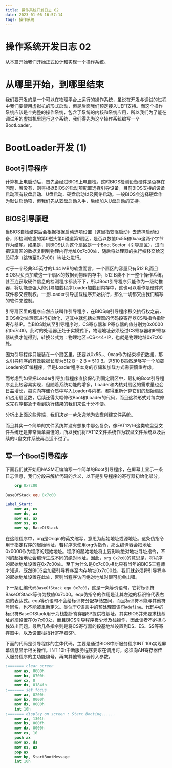 ```yaml
---
title: 操作系统开发日志 02
date: 2023-01-06 16:57:14
tags: 操作系统
---
```


# 操作系统开发日志 02

从本篇开始我们开始正式设计和实现一个操作系统。

# 从哪里开始，到哪里结束

我们要开发的是一个可以在物理平台上运行的操作系统，虽说在开发与调试的过程中我们要使用虚拟机的形式启动，但是后面我们预定接入UEFI支持。而这个操作系统应该是个完整的操作系统，包含了系统的内核和系统应用，所以我们为了能在调试用的虚拟机里运行这个系统，我们得先为这个操作系统编写一个BootLoader。

# BootLoader开发 (1)

## Boot引导程序

计算机上电启动后，首先会经过BIOS上电自检。这时BIOS检测设备硬件是否存在问题，若没有，则将根据BIOS的启动项配置选择引导设备，目前BIOS支持的设备启动项有软盘启动、U盘启动、硬盘启动以及网络启动。一般BIOS会选择硬盘作为默认启动项，但我们先从软盘启动入手，后续加入U盘启动的支持。
## BIOS引导原理

当BIOS自检结束后会根据根据启动选项设置（这里指软驱启动）去选择启动设备，即检测软盘的第0磁头第0磁道第1扇区，是否以数值0x55和0xaa这两个字节作为结尾。如果是，则BIOS认为这个扇区是一个Boot Sector（引导扇区），进而把该扇区的数据复制到物理内存地址0x7c00处，随后将处理器的执行权移交给这段程序（跳转至0x7c00）地址处进行。

对于一个经典3.5英寸的1.44 MB的软盘而言，一个扇区的容量只有512 B,而且BIOS只负责加载这一个扇区的数据到物理内存中，512 B装不下一整个操作系统，甚至连获取硬件信息的检测程序都装不下，所以Boot引导程序只能作为一级助推器，将功能更强大的引导加载程序Loader加载到内存中，这也可以看作是硬件向软件移交控制权。一旦Loader引导加载程序开始执行，那么一切都交由我们编写的软件来控制。


引导扇区里的程序自然应该叫作引导程序，在BIOS向引导程序移交执行权之前，BIOS会对处理器进行初始化，这其中就包括处理器的代码段寄存器CS和指令指针寄存器IP。当BIOS跳转至引导程序时，CS寄存器和IP寄存器的值分别为0x0000和0x7c00。此时的处理器正处于实模式下，物理地址必须经过CS寄存器和IP寄存器转换才能得到，转换公式为：物理地区=CS<<4+IP，也就是物理地址0x7c00处。

因为引导程序只能装在一个扇区里，还要以0x55，、0xaa作为结束标识数据，那么引导程序的有效数据长度为512 B - 2 B = 510 B。这510 B虽然足够写一个加载Loader的汇编程序，但是Loader程序本身的存储和加载方式需要慎重考虑。

而考虑到如果把Loader引导加载程序直接保存到固定扇区中，最初的Boot引导程序会比较容易实现，但随着系统功能的增多，Loader和内核对扇区的需求量也会日益增长，每次向存储介质中写入Loader与内核，都得重新计算它们的起始扇区和占用扇区数，后续还得大幅修改Boot和Loader的代码，而且这种形式对每次修改完程序都急于看到执行结果的我们来说十分不便。

分析出上面这些弊端，我们决定一劳永逸地为软盘创建文件系统。

而且其实一个简单的文件系统并没有想象中那么复杂，像FAT12/16这类软盘型文件系统还是非常简单易懂的，所以我们将FAT12文件系统作为软盘文件系统以及后续的U盘文件系统再合适不过了。

## 写一个Boot引导程序

下面我们就开始用NASM汇编编写一个简单的Boot引导程序，在屏幕上显示一条日志信息，我们分段来解析代码的含义，以下是引导程序的寄存器初始化部分。

```nasm
    org 0x7c00

BaseOfStack equ 0x7c00

Label_Start:
    mov ax, cs
    mov ds, ax
    mov es, ax
    mov ss, ax
    mov sp, BaseOfStack
```

在这段程序中，org是Origin的英文缩写，意思为起始地址或源地址。这条伪指令用于指定程序的起始地址，若程序未使用org伪指令，那么编译器会把地址0x0000作为程序的起始地址。程序的起始地址将主要影响绝对地址寻址指令，不同的起始地址会编译生成不同的绝对地址。因此，`org 0x7c00`的意思是，将程序的起始地址设置在0x7c00处。至于为什么是0x7c00,相比只有当年的BIOS工程师才知道。既然BIOS会加载引导程序至内存地址0x7c00处，我们就必须将引导程序的起始地址设置在此处，否则当程序访问绝对地址时很可能会出错。

下一条汇编代码`BaseOfStack equ 0x7c00`，这是一条等价语句，它将标识符BaseOfStack等价为数值0x7c00。equ伪指令的作用是让其左边的标识符代表右边的表达式。equ等价语句不会给标识符分配存储空间，而且标识符不能与其他符号同名，也不能被重新定义。类似于C语言中的预处理器语句`#define`。代码中的标识符BaseOfStack用于为栈指针寄存器SP提供栈基址。其实BIOS并未要求栈基址必须设置在0x7c00处，而且BIOS引导程序极少涉及栈操作，因此读者不必担心栈溢出问题。最后几条指令则是将CS寄存器的段基地址设置到DS、ES、SS等寄存器中，以及设置栈指针寄存器SP。

下面的代码是引导程序的主体代码，主要是通过BIOS中断服务程序INT 10h实现屏幕信息显示相关操作。INT 10h中断服务程序要求在调用时，必须向AH寄存器传入服务程序的主功能编号，再向其他寄存器传入参数。

```nasm
;======= clear screen
    mov ax, 0600h
    mov bx, 0700h
    mov cx, 0
    mov dx, 0184fh
;======= set focus
    mov ax, 0200h
    mov bx, 0000h
    mov dx, 0000h
    int 10h
;======= display on screen : Start Booting......
    mov ax, 1301h
    mov bx, 000fh
    mov dx, 0000h
    mov cx, 10
    push ax
    mov ax, ds
    mov es, ax
    pop ax
    mov bp, StartBootMessage
    int 10h
```

